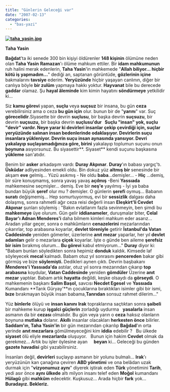 ```yaml
---
title: "Günlerin Geleceği var"
date: "2007-02-13"
categories: 
  - "bas-yazi"
---
```


**[](/uploads/2007/02/imagen275368.jpg "imagen275368.jpg")[![taha_yasin.jpg](/uploads/2007/08/taha_yasin.jpg)](/uploads/2007/08/taha_yasin.jpg "taha_yasin.jpg")**

**Taha Yasin**

**Bağdat**'ta iki senede 300 bin kişiyi öldürenler **148 kişinin** ölümüne neden olan **Taha Yasin** **Ramazan**'ı ölüme mahkum ettiler. Bir **idam mahkumunun** ruh halini merak edenlerin, **Taha Yasin**'in mahkemede "**Allah biliyor... hiçbir kötü iş yapmadım...**" dediği an, saptanan görüntüde, **gözlerinin içine** bakmalarını **tavsiye** ederim. **Yeryüzünde** hiçbir yaşayan canlının, diğer bir canlıya böyle **bir zulüm** yapmaya hakkı yoktur. **Hayvanat** bile bu derecede **gaddar** olamaz. Şu **hayal âleminde** kim kimin hayatını **söndürmeye** yetkilidir ki...

Siz **kamu görevi** yapan, **suçlu** veya **suçsuz** bir insana, bu gün **ceza** verebilirsiniz ama o ceza **bu gün için** olur. bunun bir de "**yarını**" var. Suç **görecelidir**.Siyasette bir devrin **suçlusu**, bir başka devrin **suçsuzu**, bir devrin **suçsuzu,** bir başka devrin **suçlusu'**dur   Suçlu **"insan**" yok, suçlu "**devir**" vardır. Neye yarar ki devirleri **insanlar** çekip çevirdiği için, suçlar yeryüzünde **salınan** insan **bedenlerinde** odaklaşıyor. Devirlerin **suçu** insanlara yükleniyor. Devrin **suçu** insan aynasında yansıyor. **Devri** yakalayıp suçlayamadığınıza göre**, birini** yakalayıp toplumun suçunu onun **boynuna** asıyorsunuz. Bu siyasettir**. Siyaset** kendi suçunu başkasına **yükleme** san'atıdır.

Benim bir **asker** arkadaşım vardı: **Duray Akpınar**. **Duray**'ın babası yargıç'tı. **Üsküdar** adliyesinden emekli oldu. Bin dokuz yüz **altmış bir** senesinde bir akşam **eve** gelmiş... Yüzü asıkmış - Ne oldu **baba**...demişler... - **Hiç** ...demiş, bir süre konuşmamış, sonra yavaş yavaş **açılmış** -Beni **Yassıada** mahkemesine seçmişler... demiş. Eve bir **neş'e** yayılmış - İyi ya baba bundan büyük **şeref** olur mu ? demişler. O günlerin **şerefi** oymuş... Babanın **suratı** değişmemiş... Hep somurtuyormuş, evi bir **sessizlik** dalgası daha dolaşmış, sonra rahmetli ağır ceza reisi değerli insan **Eleşkirt'li Cevdet Akpınar** şunları söylemiş : "Bakın evlatlarım fazla sevinmeyin, ben şimdi bu **mahkemeye** üye olurum. Gün gelir **iddianameler**, duruşmalar biter, **Celal Bayar'ı Adnan Menderes'i** daha bilmem kimleri mahkum eder asarız... Aradan yıllar geçer, sonra o mahkûmların **cenazelerini** mezarlarından çıkarırlar, top arabasına koyarlar, **devlet töreniyle** getirir **İstanbul'da Vatan Caddesinde** yeniden gömerler, üzerlerine **anıt mezar** yaparlar, her yıl **devlet adamları** gelir o mezarlara **çiçek** koyarlar. İşte o günde ben aileme **şerefsiz bir isim** bırakmış olurum... **Bu görevi** kabul etmiyorum..." **Duray** diyor ki: "Babam bunları söyledikten sonra hepimiz **donduk** kaldık. Kimsede laf söyleyecek **mecal** kalmadı. Babam otuz yıl sonrasını **pencereden** bakar gibi görmüş ve bize **söylemişti.** Dedikleri aynen çıktı. Devrin başbakanı **Menderes'i Yassıada'da** astılar, otuz yıl sonra mezarından çıkarıp **top arabasına** koydular, **Vatan Caddesinde** yeniden **gömdüler** Üzerine **anıt mezar** yaptılar. Babam artık **hayatta** değildi, keşke olsaydı da **görseydi**. O mahkemenin başkanı **Salim Başol,** savcısı **Necdet Egesel** ve **Yassıada** Kumandanı **Tarık Güryay'**ın çocuklarına bıraktıkları isimler gibi bir ismi, **bıze** bırakmayan büyük insan babama,**Tanrıdan** sonsuz rahmet dilerim..."  

Yüz **binlerle** ölüyü ve **insan kanını** **Irak** topraklarına saçtıktan sonra **şaibeli** bir mahkeme kurup **işgalci güçlerin** zorladığı uydurma   **yasalarla** insan asmanın da bir **cezası** olmalıdır. Bu gün veya yarın o **ceza** haksız olanların boynuna **mutlaka** dolanır. **Akıllı** insanlar olacakları **herkesten önce** bilirler. **Saddam'ın, Taha Yasin'in** bir gün mezarından çıkarılıp **Bağdad**'ın orta yerinde **anıt mezarlara** gömülmeyeceğini kim **iddia** edebilir ?   Bu ülkede **siyaset** ölü eliyle **mezarlarda** oluşuyor.   Bunun için hakim **Cevdet** olmak da gerekmez... Artık bu işler öylesine ayan     **beyan** ki... Geleceği bu günden **gazete havadisi** gibi yazabilirsiniz.

İnsanları değil, **devirleri** suçlayıp asmanın bir yolunu bulmalı... **Irak**'ı yeryüzünün kan çanağına çeviren **ABD yönetimi** ve ona belâdan uzak durmak için "**vizyonumuz aynı**" diyerek iştirak eden **Türk** yönetimini **Tarih**, yedi asır önce **aynı ülkede** altı milyon insanı telef eden **Moğol** kumandanı **Hülagû** gibi **mahkûm** edecektir. Kuşkusuz... Arada hiçbir **fark** yok... **Buradayız. Bekleriz.**

